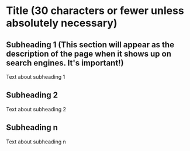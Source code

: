 <!--
{  
  "Type of entry": "encyclopedia",
  "Language": "",
  "Search Terms": ["a search term", "a second search term", "etc"]
  "Catalog Content":["https://www.codepedia.com/example", "https://www.codepedia.com/example"]
  "Runnable Code?": ["desired"/"null"]
  "Sandbox?": ["desired"/"null"]
}
-->

# Title (30 characters or fewer unless absolutely necessary)

## Subheading 1 (This section will appear as the description of the page when it shows up on search engines. It's important!)

Text about subheading 1

## Subheading 2

Text about subheading 2

## Subheading n

Text about subheading n
